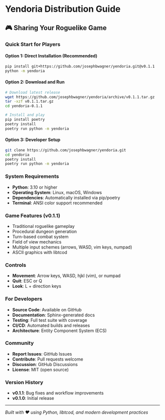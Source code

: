 # Yendoria Distribution Guide

## 🎮 Sharing Your Roguelike Game

### Quick Start for Players

#### Option 1: Direct Installation (Recommended)
```bash
pip install git+https://github.com/josephbwagner/yendoria.git@v0.1.1
python -m yendoria
```

#### Option 2: Download and Run
```bash
# Download latest release
wget https://github.com/josephbwagner/yendoria/archive/v0.1.1.tar.gz
tar -xzf v0.1.1.tar.gz
cd yendoria-0.1.1

# Install and play
pip install poetry
poetry install
poetry run python -m yendoria
```

#### Option 3: Developer Setup
```bash
git clone https://github.com/josephbwagner/yendoria.git
cd yendoria
poetry install
poetry run python -m yendoria
```

### System Requirements
- **Python**: 3.10 or higher
- **Operating System**: Linux, macOS, Windows
- **Dependencies**: Automatically installed via pip/poetry
- **Terminal**: ANSI color support recommended

### Game Features (v0.1.1)
- Traditional roguelike gameplay
- Procedural dungeon generation
- Turn-based combat system
- Field of view mechanics
- Multiple input schemes (arrows, WASD, vim keys, numpad)
- ASCII graphics with libtcod

### Controls
- **Movement**: Arrow keys, WASD, hjkl (vim), or numpad
- **Quit**: ESC or Q
- **Look**: L + direction keys

### For Developers
- **Source Code**: Available on GitHub
- **Documentation**: Sphinx-generated docs
- **Testing**: Full test suite with coverage
- **CI/CD**: Automated builds and releases
- **Architecture**: Entity Component System (ECS)

### Community
- **Report Issues**: GitHub Issues
- **Contribute**: Pull requests welcome
- **Discussion**: GitHub Discussions
- **License**: MIT (open source)

### Version History
- **v0.1.1**: Bug fixes and workflow improvements
- **v0.1.0**: Initial release

---

*Built with ❤️ using Python, libtcod, and modern development practices*
